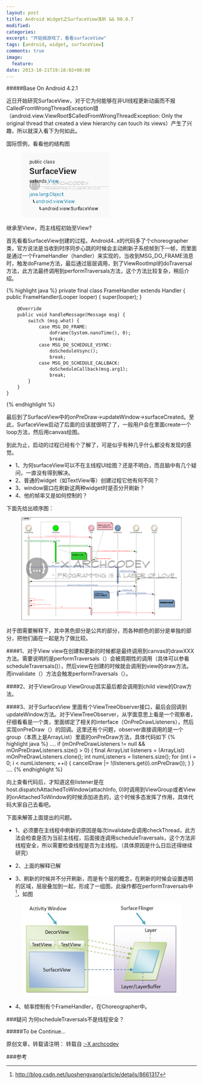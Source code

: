 ```yaml
---
layout: post
title: Android Widget之SurfaceView浅析 && R0.0.7
modified:
categories: 
excerpt: "开始搞游戏了，看看surfaceView"
tags: [android, widget, surfaceView]
comments: true
image:
  feature:
date: 2013-10-21T19:18:02+08:00
---
```

#####Base On Android 4.2.1

近日开始研究SurfaceView，对于它为何能够在非UI线程更新动画而不报CalledFromWrongThreadException错（android.view.ViewRoot$CalledFromWrongThreadException: Only the original thread that created a view hierarchy can touch its views）产生了兴趣，所以就深入看下为何如此。

国际惯例，看看他的结构图
<figure>
	<a href="/images/2013/10/01.png"><img src="/images/2013/10/01.png"></a>
</figure>

继承至View，而主线程初始至View?

首先看看SurfaceView创建的过程。Android4..x的代码多了个choreographer类，官方说法是当收到时序同步心跳的时候会主动刷新子系统帧到下一帧，而里面是通过一个FrameHandler（handler）来实现的，当收到MSG_DO_FRAME消息时，触发doFrame方法，最后通过层层调用，到了ViewRootImpl的doTraversal方法，此方法最终调用到performTraversals方法，这个方法比较复杂，稍后介绍。

{% highlight java %}
private final class FrameHandler extends Handler {
        public FrameHandler(Looper looper) {
            super(looper);
        }

        @Override
        public void handleMessage(Message msg) {
            switch (msg.what) {
                case MSG_DO_FRAME:
                    doFrame(System.nanoTime(), 0);
                    break;
                case MSG_DO_SCHEDULE_VSYNC:
                    doScheduleVsync();
                    break;
                case MSG_DO_SCHEDULE_CALLBACK:
                    doScheduleCallback(msg.arg1);
                    break;
            }
        }
    } 
{% endhighlight %}

最后到了SurfaceView中的onPreDraw->updateWindow->surfaceCreated。至此，SurfaceView启动了后面的应该就很明了了，一般用户会在里面create一个loop方法，然后用canvas绘图。

到此为止，启动的过程已经有个了解了，可是似乎有种几乎什么都没有发现的感觉。

* 1、为何surfaceView可以不在主线程UI绘图？还是不明白，而且脑中有几个疑问，一直没有得到解决。
* 2、普通的widget（如TextView等）创建过程它他有何不同？
* 3、window窗口在刷新这两种widget时是否分开刷新？
* 4、他的帧率又是如何控制的？

下面先给出顺序图：

<figure>
	<a href="/images/2013/10/02_0.png"><img src="/images/2013/10/02.png"></a>
</figure>

对于图需要解释下，其中黑色部分是公共的部分，而各种颜色的部分是单独的部分，把他们画在一起是为了做比较。

####1、对于View
view在创建和更新的时候都是最终调用到canvas的drawXXX方法。需要说明的是performTraversals（）会被周期性的调用（具体可以参看scheduleTraversals()），然后view在创建的时候就会调用到view的draw方法。而invalidate（）方法会触发performTraversals（）。

####2、对于ViewGroup
ViewGroup其实最后都会调用到child view的Draw方法。

####3、对于SurfaceView
里面有个ViewTreeObserver接口，最后会回调到updateWindow方法。对于ViewTreeObserver，从字面意思上看是一个观察者，仔细看看是一个类，里面绑定了相关的interface（OnPreDrawListeners），然后实现onPreDraw（）的回调。这里还有个问题，observer直接调用的是一个group（本质上是ArrayList）里面的onPreDraw方法，具体代码如下
{% highlight java %}
....
        if (mOnPreDrawListeners != null && mOnPreDrawListeners.size() > 0) {
            final ArrayList listeners =
                    (ArrayList) mOnPreDrawListeners.clone();
            int numListeners = listeners.size();
            for (int i = 0; i < numListeners; ++i) {
                cancelDraw |= !(listeners.get(i).onPreDraw());
            }
        }
....
{% endhighlight %}

向上查看代码后，才知道这些listener是在 host.dispatchAttachedToWindow(attachInfo, 0)时调用到ViewGroup或者View的onAttachedToWindow的时候添加进去的，这个时候多态发挥了作用，具体代码大家自己去看吧。

下面来解答上面提出的问题。

* 1、必须要在主线程中刷新的原因是每次invalidate会调用checkThread，此方法会检查是否为当前主线程，后面接连调用scheduleTraversals，这个方法非线程安全，所以需要检查线程是否为主线程。（具体原因是什么日后还得继续研究）

* 2、上面的解释已解

* 3、刷新的时候并不分开刷新，而是有个层的概念，在刷新的时候会设置透明的区域，层层叠加到一起，形成了一组图，此操作都在performTraversals中[^1]，如图
<figure>
	<a href="/images/2013/10/03.jpg"><img src="/images/2013/10/03.jpg"></a>
</figure>

* 4、帧率控制有个FrameHandler，在Choreographer中。

###疑问
 为何scheduleTraversals不是线程安全？

#####To be Continue…

原创文章，转载请注明： 转载自 <a href="http://archcodev.com">:-X archcodev</a>

###参考
[^1]: <http://blog.csdn.net/luoshengyang/article/details/8661317>